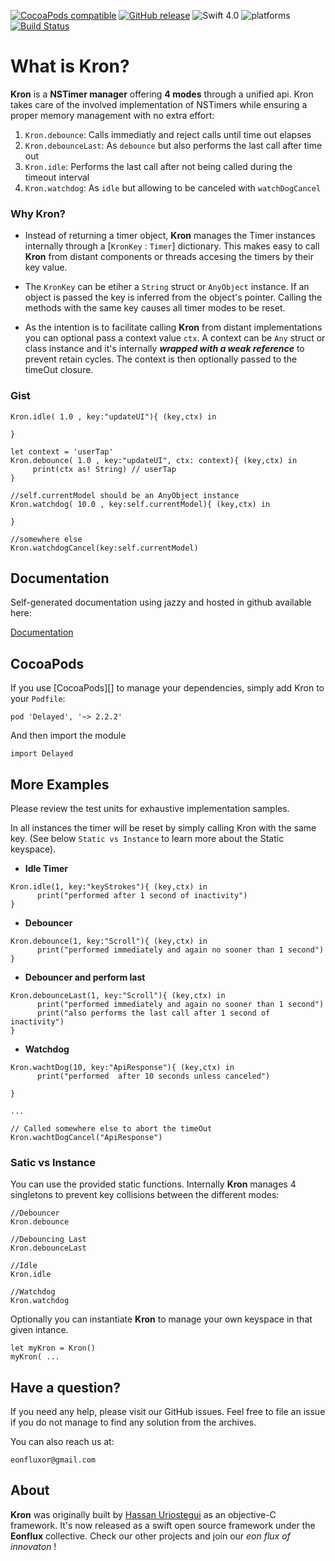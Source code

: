 [![CocoaPods compatible](https://img.shields.io/cocoapods/v/Delayed.svg)](#cocoapods) 
[![GitHub release](https://img.shields.io/github/release/eonfluxor/kron.svg)](https://github.com/eonfluxor/delay/releases) 
![Swift 4.0](https://img.shields.io/badge/Swift-4.1-orange.svg) 
![platforms](https://img.shields.io/cocoapods/p/Delayed.svg)
[![Build Status](https://travis-ci.org/eonfluxor/kron.svg?branch=master)](https://travis-ci.org/eonfluxor/kron)

# What is Kron?
**Kron** is a **NSTimer manager** offering **4 modes** through a unified api. Kron takes care of the involved implementation of NSTimers while ensuring a proper memory management with no extra effort:

1. `Kron.debounce`: Calls immediatly and reject calls until time out elapses
1. `Kron.debounceLast`: As `debounce` but also performs the last call after time out
1. `Kron.idle`: Performs the last call after not being called during the timeout interval
1. `Kron.watchdog`: As `idle` but allowing to be canceled with `watchDogCancel`

### Why Kron?


* Instead of returning a timer object, **Kron** manages the Timer instances internally through a [`KronKey` : `Timer`]  dictionary. This makes easy to call **Kron** from distant components or threads accesing the timers by their key value.


* The `KronKey` can be etiher a `String` struct or `AnyObject` instance.  If an object is passed the key is inferred from the object's pointer. Calling the methods with the same key causes all timer modes to be reset.


* As the intention is to facilitate calling **Kron** from distant implementations you can optional pass a context value `ctx`. A context can be `Any` struct or class instance and it's internally ***wrapped with a weak reference***  to prevent retain cycles. The context is then optionally passed to the timeOut closure.


### Gist

```
Kron.idle( 1.0 , key:"updateUI"){ (key,ctx) in
     
}
```

```
let context = 'userTap'
Kron.debounce( 1.0 , key:"updateUI", ctx: context){ (key,ctx) in
     print(ctx as! String) // userTap
}
```

```
//self.currentModel should be an AnyObject instance
Kron.watchdog( 10.0 , key:self.currentModel){ (key,ctx) in
           
}

//somewhere else
Kron.watchdogCancel(key:self.currentModel)

```

## Documentation

Self-generated documentation using jazzy and hosted in github available here:

[Documentation](https://eonfluxor.github.io/kron/)

## CocoaPods

If you use [CocoaPods][] to manage your dependencies, simply add
Kron to your `Podfile`:

```
pod 'Delayed', '~> 2.2.2'
```

And then import the module

```
import Delayed
```
   
   
## More Examples

Please review the test units for exhaustive implementation samples.

In all instances the timer will be reset by simply calling Kron with the same key. (See below `Static vs Instance` to learn more about the Static keyspace).

* **Idle Timer**


```
Kron.idle(1, key:"keyStrokes"){ (key,ctx) in
      print("performed after 1 second of inactivity")
}
```

* **Debouncer**

```
Kron.debounce(1, key:"Scroll"){ (key,ctx) in
      print("performed immediately and again no sooner than 1 second")
}
```

* **Debouncer and perform last**

```
Kron.debounceLast(1, key:"Scroll"){ (key,ctx) in
      print("performed immediately and again no sooner than 1 second")
      print("also performs the last call after 1 second of inactivity")
}
```

* **Watchdog**

```
Kron.wachtDog(10, key:"ApiResponse"){ (key,ctx) in
      print("performed  after 10 seconds unless canceled")

}

...

// Called somewhere else to abort the timeOut
Kron.wachtDogCancel("ApiResponse")

```

### Satic vs Instance

You can use the provided static functions. Internally **Kron** manages 4 singletons to prevent key collisions between the different modes:

```
//Debouncer
Kron.debounce

//Debouncing Last
Kron.debounceLast

//Idle
Kron.idle

//Watchdog
Kron.watchdog
```

Optionally you can instantiate **Kron** to manage your own keyspace in that given intance.

```
let myKron = Kron()
myKron( ...
```

## Have a question?
If you need any help, please visit our GitHub issues. Feel free to file an issue if you do not manage to find any solution from the archives.

You can also reach us at: 

`eonfluxor@gmail.com `

## About

**Kron** was originally built by [Hassan Uriostegui](http://linkedin.com/in/hassanvfx) as an objective-C framework. It's now released as a swift open source framework under the **Eonflux** collective. Check our other projects and join our *eon flux of innovaton* !
